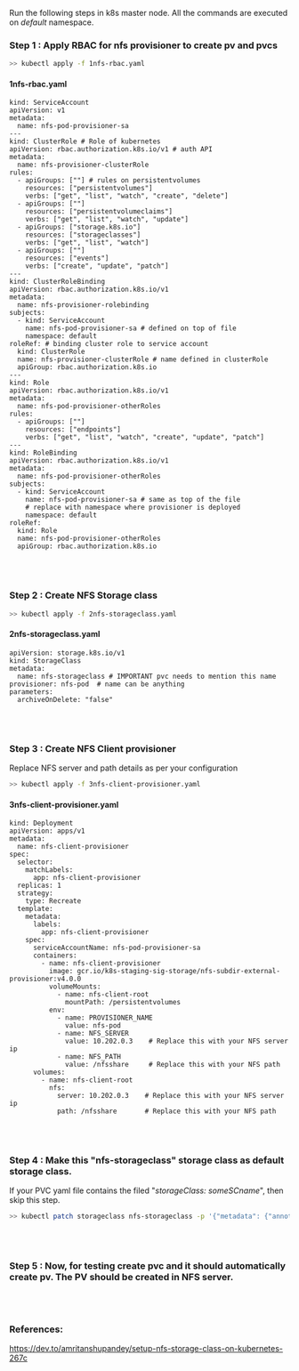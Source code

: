 
Run the following steps in k8s master node. All the commands are executed on *default* namespace.
<br/>

### Step 1 : Apply RBAC for nfs provisioner to create pv and pvcs

```sh
>> kubectl apply -f 1nfs-rbac.yaml
```
#### 1nfs-rbac.yaml
```
kind: ServiceAccount
apiVersion: v1
metadata:
  name: nfs-pod-provisioner-sa
---
kind: ClusterRole # Role of kubernetes
apiVersion: rbac.authorization.k8s.io/v1 # auth API
metadata:
  name: nfs-provisioner-clusterRole
rules:
  - apiGroups: [""] # rules on persistentvolumes
    resources: ["persistentvolumes"]
    verbs: ["get", "list", "watch", "create", "delete"]
  - apiGroups: [""]
    resources: ["persistentvolumeclaims"]
    verbs: ["get", "list", "watch", "update"]
  - apiGroups: ["storage.k8s.io"]
    resources: ["storageclasses"]
    verbs: ["get", "list", "watch"]
  - apiGroups: [""]
    resources: ["events"]
    verbs: ["create", "update", "patch"]
---
kind: ClusterRoleBinding
apiVersion: rbac.authorization.k8s.io/v1
metadata:
  name: nfs-provisioner-rolebinding
subjects:
  - kind: ServiceAccount
    name: nfs-pod-provisioner-sa # defined on top of file
    namespace: default
roleRef: # binding cluster role to service account
  kind: ClusterRole
  name: nfs-provisioner-clusterRole # name defined in clusterRole
  apiGroup: rbac.authorization.k8s.io
---
kind: Role
apiVersion: rbac.authorization.k8s.io/v1
metadata:
  name: nfs-pod-provisioner-otherRoles
rules:
  - apiGroups: [""]
    resources: ["endpoints"]
    verbs: ["get", "list", "watch", "create", "update", "patch"]
---
kind: RoleBinding
apiVersion: rbac.authorization.k8s.io/v1
metadata:
  name: nfs-pod-provisioner-otherRoles
subjects:
  - kind: ServiceAccount
    name: nfs-pod-provisioner-sa # same as top of the file
    # replace with namespace where provisioner is deployed
    namespace: default
roleRef:
  kind: Role
  name: nfs-pod-provisioner-otherRoles
  apiGroup: rbac.authorization.k8s.io
```



<br/><br/>

### Step 2 : Create NFS Storage class

```sh
>> kubectl apply -f 2nfs-storageclass.yaml
```
#### 2nfs-storageclass.yaml
```
apiVersion: storage.k8s.io/v1
kind: StorageClass
metadata:
  name: nfs-storageclass # IMPORTANT pvc needs to mention this name
provisioner: nfs-pod  # name can be anything
parameters:
  archiveOnDelete: "false"
```


<br/><br/>

### Step 3 : Create NFS Client provisioner
Replace NFS server and path details as per your configuration

```sh
>> kubectl apply -f 3nfs-client-provisioner.yaml
```
#### 3nfs-client-provisioner.yaml
```
kind: Deployment
apiVersion: apps/v1
metadata:
  name: nfs-client-provisioner
spec:
  selector:
    matchLabels:
      app: nfs-client-provisioner
  replicas: 1
  strategy:
    type: Recreate
  template:
    metadata:
      labels:
        app: nfs-client-provisioner
    spec:
      serviceAccountName: nfs-pod-provisioner-sa
      containers:
        - name: nfs-client-provisioner
          image: gcr.io/k8s-staging-sig-storage/nfs-subdir-external-provisioner:v4.0.0
          volumeMounts:
            - name: nfs-client-root
              mountPath: /persistentvolumes
          env:
            - name: PROVISIONER_NAME
              value: nfs-pod
            - name: NFS_SERVER
              value: 10.202.0.3    # Replace this with your NFS server ip
            - name: NFS_PATH
              value: /nfsshare     # Replace this with your NFS path
      volumes:
        - name: nfs-client-root
          nfs:
            server: 10.202.0.3    # Replace this with your NFS server ip
            path: /nfsshare       # Replace this with your NFS path
```

<br/><br/>
### Step 4 : Make this "nfs-storageclass" storage class as default storage class.

If your PVC yaml file contains the filed "*storageClass: someSCname*", then skip this step.
  
```sh
>> kubectl patch storageclass nfs-storageclass -p '{"metadata": {"annotations":{"storageclass.kubernetes.io/is-default-class":"true"}}}'
```

<br/><br/>
### Step 5 : Now, for testing create pvc and it should automatically create pv. The PV should be created in NFS server.

 
<br/><br/>

### References:
https://dev.to/amritanshupandey/setup-nfs-storage-class-on-kubernetes-267c

<br/>
